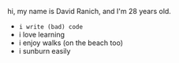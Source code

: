 hi, my name is David Ranich, and I'm 28 years old.

- `i write (bad) code`
- i love learning 
- i enjoy walks (on the beach too)
- i sunburn easily
